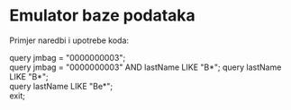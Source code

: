 # Emulator baze podataka


Primjer naredbi i upotrebe koda:

query jmbag = "0000000003";  
query jmbag = "0000000003" AND lastName LIKE "B*"; 
query lastName LIKE "B*";  
query lastName LIKE "Be*";  
exit;
